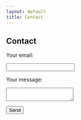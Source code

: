 ```yaml
---
layout: default
title: Contact
---
```

## Contact

<form
  action="https://formspree.io/f/mzbyrgkr"
  method="POST"
>
  <label>
    Your email:
    <p><input type="email" name="_replyto"></p>
    </label>
  
  <label>
    Your message:
    <p><textarea name="message"></textarea></p>
    </label>

  <!-- your other form fields go here -->

  <button type="submit">Send</button>
</form>
